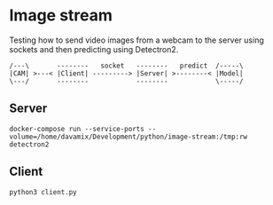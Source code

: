 # Image stream

Testing how to send video images from a webcam to the server using sockets and then predicting using Detectron2.

```
/---\       --------   socket   --------   predict  /-----\
|CAM| >---< |Client| ---------> |Server| >--------< |Model|
\---/       --------            --------            \-----/
```

## Server
```
docker-compose run --service-ports --volume=/home/davamix/Development/python/image-stream:/tmp:rw detectron2
```

## Client
```
python3 client.py
```